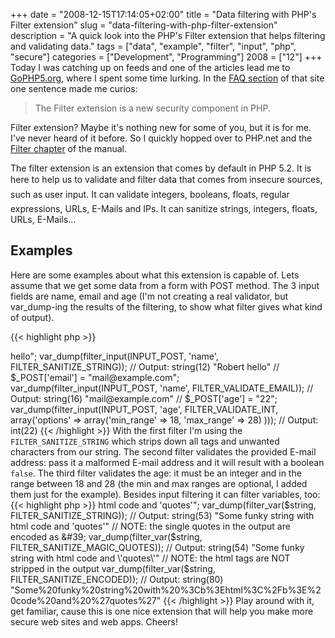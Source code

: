 +++
date = "2008-12-15T17:14:05+02:00"
title = "Data filtering with PHP's Filter extension"
slug = "data-filtering-with-php-filter-extension"
description = "A quick look into the PHP's Filter extension that helps filtering and validating data."
tags = ["data", "example", "filter", "input", "php", "secure"]
categories = ["Development", "Programming"]
2008 = ["12"]
+++
Today I was catching up on feeds and one of the articles lead me to <a href="http://www.gophp5.org/">GoPHP5.org</a>, where I spent some time lurking. In the <a href="http://www.gophp5.org/faq#n7">FAQ section</a> of that site one sentence made me curios:

<blockquote>
The Filter extension is a new security component in PHP.
</blockquote>

Filter extension? Maybe it's nothing new for some of you, but it is for me. I've never heard of it before. So I quickly hopped over to PHP.net and the <a href="http://www.php.net/manual/en/book.filter.php">Filter chapter</a> of the manual.

The filter extension is an extension that comes by default in PHP 5.2. It is here to help us to &#147;validate and filter data that comes from insecure sources, such as user input&#148;. It can validate integers, booleans, floats, regular expressions, URLs, E-Mails and IPs. It can sanitize strings, integers, floats, URLs, E-Mails...

<h2>Examples</h2>

Here are some examples about what this extension is capable of. Lets assume that we get some data from a form with POST method. The 3 input fields are name, email and age (I'm not creating a real validator, but var_dump-ing the results of the filtering, to show what filter gives what kind of output). 

{{< highlight php >}}
<?php
// $_POST['name'] = "Robert <b>hello</b>";
var_dump(filter_input(INPUT_POST, 'name', FILTER_SANITIZE_STRING));
// Output: string(12) "Robert hello"

// $_POST['email'] = "mail@example.com";
var_dump(filter_input(INPUT_POST, 'name', FILTER_VALIDATE_EMAIL));
// Output: string(16) "mail@example.com"

// $_POST['age'] = "22";
var_dump(filter_input(INPUT_POST, 'age', FILTER_VALIDATE_INT,
                        array('options' => array('min_range' => 18,
                                                'max_range' => 28)
                        )));
// Output: int(22)
{{< /highlight >}}

With the first filter I'm using the <code>FILTER_SANITIZE_STRING</code> which strips down all tags and unwanted characters from our string. The second filter validates the provided E-mail address: pass it a malformed E-mail address and it will result with a boolean <code>false</code>. The third filter validates the age: it must be an integer and in the range between 18 and 28 (the min and max ranges are optional, I added them just for the example).

Besides input filtering it can filter variables, too:

{{< highlight php >}}
<?php
$string = "Some funky string with <b>html</b> code and 'quotes'";
var_dump(filter_var($string, FILTER_SANITIZE_STRING));
// Output: string(53) "Some funky string with html code and 'quotes'"
// NOTE: the single quotes in the output are encoded as &amp;#39;

var_dump(filter_var($string, FILTER_SANITIZE_MAGIC_QUOTES));
// Output: string(54) "Some funky string with html code and \'quotes\'"
// NOTE: the <b></b> html tags are NOT stripped in the output

var_dump(filter_var($string, FILTER_SANITIZE_ENCODED));
// Output: string(80) "Some%20funky%20string%20with%20%3Cb%3Ehtml%3C%2Fb%3E%20code%20and%20%27quotes%27"
{{< /highlight >}}

Play around with it, get familiar, cause this is one nice extension that will help you make more secure web sites and web apps.

Cheers!
